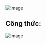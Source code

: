 ![image](https://github.com/nam157/ai4theblind/blob/main/distance_measure/Images/AnhDoAn.png)

## Công thức: 
![image](https://github.com/nam157/ai4theblind/blob/main/distance_measure/Images/congthuc.png)

